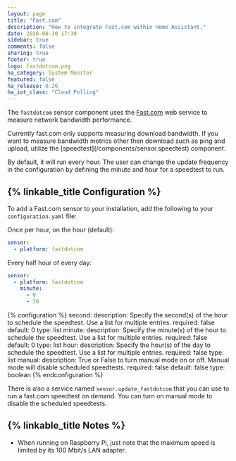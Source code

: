 ```yaml
---
layout: page
title: "Fast.com"
description: "How to integrate Fast.com within Home Assistant."
date: 2016-08-10 17:30
sidebar: true
comments: false
sharing: true
footer: true
logo: fastdotcom.png
ha_category: System Monitor
featured: false
ha_release: 0.26
ha_iot_class: "Cloud Polling"
---
```


The `fastdotcom` sensor component uses the [Fast.com](https://fast.com/) web service to measure network bandwidth performance.

<p class='note'>
Currently fast.com only supports measuring download bandwidth. If you want to measure bandwidth metrics other then download such as ping and upload, utilize the [speedtest](/components/sensor.speedtest) component.
</p>

By default, it will run every hour. The user can change the update frequency in the configuration by defining the minute and hour for a speedtest to run.

## {% linkable_title Configuration %}

To add a Fast.com sensor to your installation, add the following to your `configuration.yaml` file:

Once per hour, on the hour (default):

```yaml
sensor:
  - platform: fastdotcom
```

Every half hour of every day:

```yaml
sensor:
  - platform: fastdotcom
    minute:
      - 0
      - 30
```

{% configuration %}
second:
  description: Specify the second(s) of the hour to schedule the speedtest. Use a list for multiple entries.
  required: false
  default: 0
  type: list
minute:
  description: Specify the minute(s) of the hour to schedule the speedtest. Use a list for multiple entries.
  required: false
  default: 0
  type: list
hour:
  description: Specify the hour(s) of the day to schedule the speedtest. Use a list for multiple entries.
  required: false
  type: list
manual:
  description: True or False to turn manual mode on or off. Manual mode will disable scheduled speedtests.
  required: false
  default: false
  type: boolean
{% endconfiguration %}

There is also a service named `sensor.update_fastdotcom` that you can use to run a fast.com speedtest on demand.  You can turn on manual mode to disable the scheduled speedtests.

## {% linkable_title Notes %}

- When running on Raspberry Pi, just note that the maximum speed is limited by its 100 Mbit/s LAN adapter.
